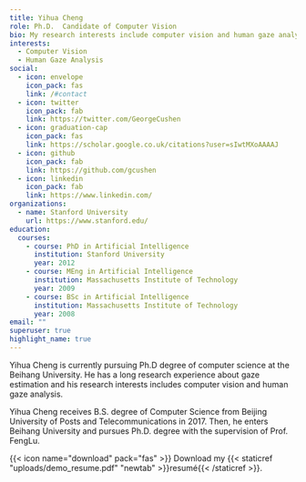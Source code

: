 ```yaml
---
title: Yihua Cheng
role: Ph.D.  Candidate of Computer Vision
bio: My research interests include computer vision and human gaze analysis.
interests:
  - Computer Vision
  - Human Gaze Analysis
social:
  - icon: envelope
    icon_pack: fas
    link: /#contact
  - icon: twitter
    icon_pack: fab
    link: https://twitter.com/GeorgeCushen
  - icon: graduation-cap
    icon_pack: fas
    link: https://scholar.google.co.uk/citations?user=sIwtMXoAAAAJ
  - icon: github
    icon_pack: fab
    link: https://github.com/gcushen
  - icon: linkedin
    icon_pack: fab
    link: https://www.linkedin.com/
organizations:
  - name: Stanford University
    url: https://www.stanford.edu/
education:
  courses:
    - course: PhD in Artificial Intelligence
      institution: Stanford University
      year: 2012
    - course: MEng in Artificial Intelligence
      institution: Massachusetts Institute of Technology
      year: 2009
    - course: BSc in Artificial Intelligence
      institution: Massachusetts Institute of Technology
      year: 2008
email: ""
superuser: true
highlight_name: true
---
```

Yihua Cheng is currently  pursuing Ph.D degree of computer science at the Beihang University. He has a long research experience about gaze estimation and his research interests includes computer vision and human gaze analysis.

Yihua Cheng receives B.S. degree of Computer Science from Beijing University of Posts and Telecommunications in 2017. Then, he enters Beihang University and pursues Ph.D. degree with the supervision of Prof. FengLu.

{{< icon name="download" pack="fas" >}} Download my {{< staticref "uploads/demo_resume.pdf" "newtab" >}}resumé{{< /staticref >}}.
